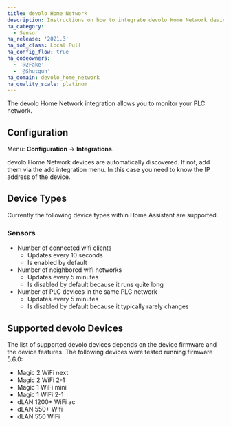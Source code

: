 ```yaml
---
title: devolo Home Network
description: Instructions on how to integrate devolo Home Network devices with Home Assistant.
ha_category: 
  - Sensor
ha_release: '2021.3'
ha_iot_class: Local Pull
ha_config_flow: true
ha_codeowners:
  - '@2Fake'
  - '@Shutgun'
ha_domain: devolo_home_network
ha_quality_scale: platinum
---
```


The devolo Home Network integration allows you to monitor your PLC network.

## Configuration

Menu: **Configuration** -> **Integrations**.

devolo Home Network devices are automatically discovered. If not, add them via the add integration menu. In this case you need to know the IP address of the device.

## Device Types

Currently the following device types within Home Assistant are supported.

### Sensors

* Number of connected wifi clients
  * Updates every 10 seconds
  * Is enabled by default
* Number of neighbored wifi networks
  * Updates every 5 minutes
  * Is disabled by default because it runs quite long
* Number of PLC devices in the same PLC network
  * Updates every 5 minutes
  * Is disabled by default because it typically rarely changes

## Supported devolo Devices

The list of supported devolo devices depends on the device firmware and the device features. The following devices were tested running firmware 5.6.0:

* Magic 2 WiFi next
* Magic 2 WiFi 2-1
* Magic 1 WiFi mini
* Magic 1 WiFi 2-1
* dLAN 1200+ WiFi ac
* dLAN 550+ Wifi
* dLAN 550 WiFi
